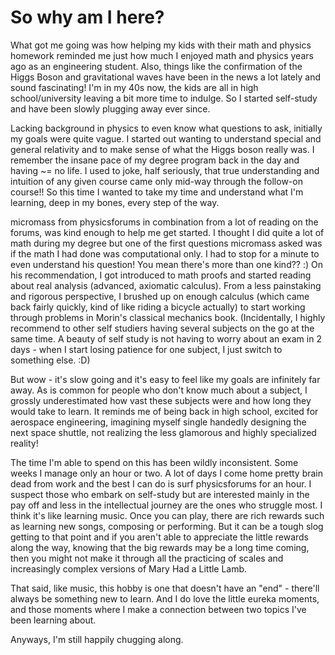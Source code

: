 # So why am I here?
What got me going was how helping my kids with their math and physics homework reminded me just how much I enjoyed math and physics years ago as an engineering student. Also, things like the confirmation of the Higgs Boson and gravitational waves have been in the news a lot lately and sound fascinating! I'm in my 40s now, the kids are all in high school/university leaving a bit more time to indulge. So I started self-study and have been slowly plugging away ever since.

Lacking background in physics to even know what questions to ask, initially my goals were quite vague. I started out wanting to understand special and general relativity and to make sense of what the Higgs boson really was. I remember the insane pace of my degree program back in the day and having ~= no life. I used to joke, half seriously, that true understanding and intuition of any given course came only mid-way through the follow-on course!! So this time I wanted to take my time and understand what I'm learning, deep in my bones, every step of the way.

micromass from physicsforums in combination from a lot of reading on the forums, was kind enough to help me get started. I thought I did quite a lot of math during my degree but one of the first questions micromass asked was if the math I had done was computational only. I had to stop for a minute to even understand his question! You mean there's more than one kind?? :) On his recommendation, I got introduced to math proofs and started reading about real analysis (advanced, axiomatic calculus). From a less painstaking and rigorous perspective, I brushed up on enough calculus (which came back fairly quickly, kind of like riding a bicycle actually) to start working through problems in Morin's classical mechanics book. (Incidentally, I highly recommend to other self studiers having several subjects on the go at the same time. A beauty of self study is not having to worry about an exam in 2 days - when I start losing patience for one subject, I just switch to something else. :D)

But wow - it's slow going and it's easy to feel like my goals are infinitely far away. As is common for people who don't know much about a subject, I grossly underestimated how vast these subjects were and how long they would take to learn. It reminds me of being back in high school, excited for aerospace engineering, imagining myself single handedly designing the next space shuttle, not realizing the less glamorous and highly specialized reality!

The time I'm able to spend on this has been wildly inconsistent. Some weeks I manage only an hour or two. A lot of days I come home pretty brain dead from work and the best I can do is surf physicsforums for an hour. I suspect those who embark on self-study but are interested mainly in the pay off and less in the intellectual journey are the ones who struggle most. I think it's like learning music. Once you can play, there are rich rewards such as learning new songs, composing or performing. But it can be a tough slog getting to that point and if you aren't able to appreciate the little rewards along the way, knowing that the big rewards may be a long time coming, then you might not make it through all the practicing of scales and increasingly complex versions of Mary Had a Little Lamb.

That said, like music, this hobby is one that doesn't have an "end" - there'll always be something new to learn. And I do love the little eureka moments, and those moments where I make a connection between two topics I've been learning about.

Anyways, I'm still happily chugging along.
